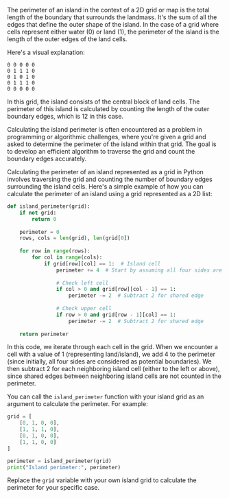The perimeter of an island in the context of a 2D grid or map is the total length of the boundary that surrounds the landmass. It's the sum of all the edges that define the outer shape of the island. In the case of a grid where cells represent either water (0) or land (1), the perimeter of the island is the length of the outer edges of the land cells.

Here's a visual explanation:

```
0 0 0 0 0
0 1 1 1 0
0 1 0 1 0
0 1 1 1 0
0 0 0 0 0
```

In this grid, the island consists of the central block of land cells. The perimeter of this island is calculated by counting the length of the outer boundary edges, which is 12 in this case.

Calculating the island perimeter is often encountered as a problem in programming or algorithmic challenges, where you're given a grid and asked to determine the perimeter of the island within that grid. The goal is to develop an efficient algorithm to traverse the grid and count the boundary edges accurately.




Calculating the perimeter of an island represented as a grid in Python involves traversing the grid and counting the number of boundary edges surrounding the island cells. Here's a simple example of how you can calculate the perimeter of an island using a grid represented as a 2D list:

```python
def island_perimeter(grid):
    if not grid:
        return 0
    
    perimeter = 0
    rows, cols = len(grid), len(grid[0])
    
    for row in range(rows):
        for col in range(cols):
            if grid[row][col] == 1:  # Island cell
                perimeter += 4  # Start by assuming all four sides are boundary
                
                # Check left cell
                if col > 0 and grid[row][col - 1] == 1:
                    perimeter -= 2  # Subtract 2 for shared edge
                
                # Check upper cell
                if row > 0 and grid[row - 1][col] == 1:
                    perimeter -= 2  # Subtract 2 for shared edge
    
    return perimeter
```

In this code, we iterate through each cell in the grid. When we encounter a cell with a value of 1 (representing land/island), we add 4 to the perimeter (since initially, all four sides are considered as potential boundaries). We then subtract 2 for each neighboring island cell (either to the left or above), since shared edges between neighboring island cells are not counted in the perimeter.

You can call the `island_perimeter` function with your island grid as an argument to calculate the perimeter. For example:

```python
grid = [
    [0, 1, 0, 0],
    [1, 1, 1, 0],
    [0, 1, 0, 0],
    [1, 1, 0, 0]
]

perimeter = island_perimeter(grid)
print("Island perimeter:", perimeter)
```

Replace the `grid` variable with your own island grid to calculate the perimeter for your specific case.
